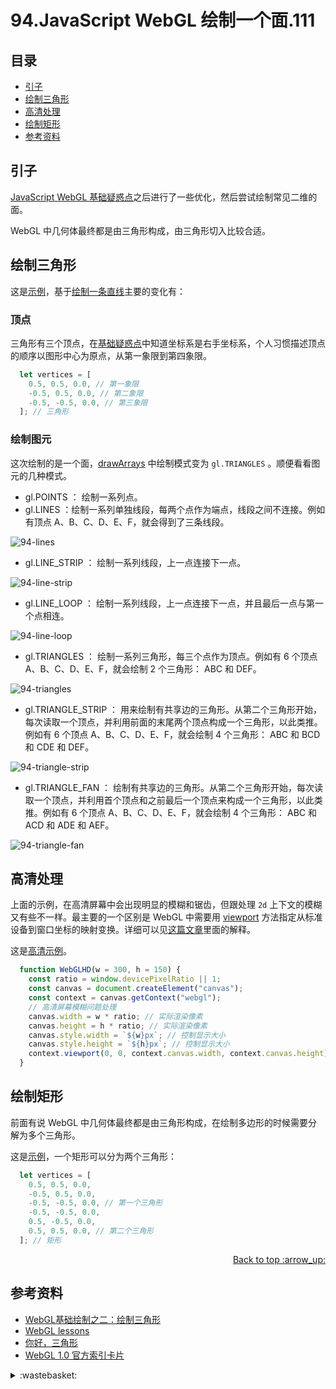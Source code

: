 # 94.JavaScript WebGL 绘制一个面.111
## <a name="index"></a> 目录
- [引子](#start)
- [绘制三角形](#triangle)
- [高清处理](#hd)
- [绘制矩形](#rectangle)
- [参考资料](#reference)

## <a name="start"></a> 引子
[JavaScript WebGL 基础疑惑点][url-pre]之后进行了一些优化，然后尝试绘制常见二维的面。

WebGL 中几何体最终都是由三角形构成，由三角形切入比较合适。

## <a name="triangle"></a> 绘制三角形
这是[示例][url-9]，基于[绘制一条直线][url-5]主要的变化有：

### 顶点
三角形有三个顶点，在[基础疑惑点][url-pre]中知道坐标系是右手坐标系，个人习惯描述顶点的顺序以图形中心为原点，从第一象限到第四象限。
```js
  let vertices = [
    0.5, 0.5, 0.0, // 第一象限
    -0.5, 0.5, 0.0, // 第二象限
    -0.5, -0.5, 0.0, // 第三象限
  ]; // 三角形
```

### 绘制图元
这次绘制的是一个面，[drawArrays][url-6] 中绘制模式变为 `gl.TRIANGLES` 。顺便看看图元的几种模式。

- gl.POINTS ： 绘制一系列点。
- gl.LINES ：绘制一系列单独线段，每两个点作为端点，线段之间不连接。例如有顶点 A、B、C、D、E、F，就会得到了三条线段。

![94-lines][url-local-1]

- gl.LINE_STRIP ： 绘制一系列线段，上一点连接下一点。

![94-line-strip][url-local-2]

- gl.LINE_LOOP ： 绘制一系列线段，上一点连接下一点，并且最后一点与第一个点相连。

![94-line-loop][url-local-3]

- gl.TRIANGLES ： 绘制一系列三角形，每三个点作为顶点。例如有 6 个顶点 A、B、C、D、E、F，就会绘制 2 个三角形： ABC 和 DEF。

![94-triangles][url-local-4]

- gl.TRIANGLE_STRIP ： 用来绘制有共享边的三角形。从第二个三角形开始，每次读取一个顶点，并利用前面的末尾两个顶点构成一个三角形，以此类推。例如有 6 个顶点 A、B、C、D、E、F，就会绘制 4 个三角形： ABC 和 BCD 和 CDE 和 DEF。

![94-triangle-strip][url-local-5]

- gl.TRIANGLE_FAN ： 绘制有共享边的三角形。从第二个三角形开始，每次读取一个顶点，并利用首个顶点和之前最后一个顶点来构成一个三角形，以此类推。例如有 6 个顶点 A、B、C、D、E、F，就会绘制 4 个三角形： ABC 和 ACD 和 ADE 和 AEF。

![94-triangle-fan][url-local-6]

## <a name="hd"></a> 高清处理
上面的示例，在高清屏幕中会出现明显的模糊和锯齿，但跟处理 `2d` 上下文的模糊又有些不一样。最主要的一个区别是 WebGL 中需要用 [viewport][url-8] 方法指定从标准设备到窗口坐标的映射变换。详细可以见[这篇文章][url-7]里面的解释。

这是[高清示例][url-10]。

```js
  function WebGLHD(w = 300, h = 150) {
    const ratio = window.devicePixelRatio || 1;
    const canvas = document.createElement("canvas");
    const context = canvas.getContext("webgl");
    // 高清屏幕模糊问题处理
    canvas.width = w * ratio; // 实际渲染像素
    canvas.height = h * ratio; // 实际渲染像素
    canvas.style.width = `${w}px`; // 控制显示大小
    canvas.style.height = `${h}px`; // 控制显示大小
    context.viewport(0, 0, context.canvas.width, context.canvas.height);
  }
```

## <a name="rectangle"></a> 绘制矩形
前面有说 WebGL 中几何体最终都是由三角形构成，在绘制多边形的时候需要分解为多个三角形。

这是[示例][url-11]，一个矩形可以分为两个三角形：
```js
  let vertices = [
    0.5, 0.5, 0.0,
    -0.5, 0.5, 0.0,
    -0.5, -0.5, 0.0, // 第一个三角形
    -0.5, -0.5, 0.0,
    0.5, -0.5, 0.0,
    0.5, 0.5, 0.0, // 第二个三角形
  ]; // 矩形
```

<div align="right"><a href="#index">Back to top :arrow_up:</a></div>


## <a name="reference"></a> 参考资料
- [WebGL基础绘制之二：绘制三角形][url-4]
- [WebGL lessons][url-2]
- [你好，三角形][url-3]
- [WebGL 1.0 官方索引卡片][url-1]

[url-pre]:https://github.com/XXHolic/segment/issues/110
[url-1]:https://www.khronos.org/files/webgl/webgl-reference-card-1_0.pdf
[url-2]:https://webglfundamentals.org/
[url-3]:https://learnopengl-cn.github.io/01%20Getting%20started/04%20Hello%20Triangle/
[url-4]:http://www.jiazhengblog.com/blog/2016/02/19/2910/
[url-5]:https://github.com/XXHolic/segment/issues/109
[url-6]:https://developer.mozilla.org/en-US/docs/Web/API/WebGLRenderingContext/drawArrays
[url-7]:https://webglfundamentals.org/webgl/lessons/webgl-resizing-the-canvas.html
[url-8]:https://developer.mozilla.org/en-US/docs/Web/API/WebGLRenderingContext/viewport
[url-9]:https://xxholic.github.io/lab/segment/94/blur.html
[url-10]:https://xxholic.github.io/lab/segment/94/index.html
[url-11]:https://xxholic.github.io/lab/segment/94/rectangle.html


[url-local-1]:../images/94/1.png
[url-local-2]:../images/94/2.png
[url-local-3]:../images/94/3.png
[url-local-4]:../images/94/4.png
[url-local-5]:../images/94/5.png
[url-local-6]:../images/94/6.png

<details>
<summary>:wastebasket:</summary>

最近看了一部作品[《迪丽丽的奇幻巴黎》][url-poster]，里面人物服饰华丽又有特色，场景建筑也很精致。
故事表达了一种积极向上的态度，但剧情里面碰到的人大都非富即贵，的确有些奇幻。

![94-poster][url-local-poster]

</details>

[url-poster]:https://movie.douban.com/subject/26695000/
[url-local-poster]:../images/94/poster.png


